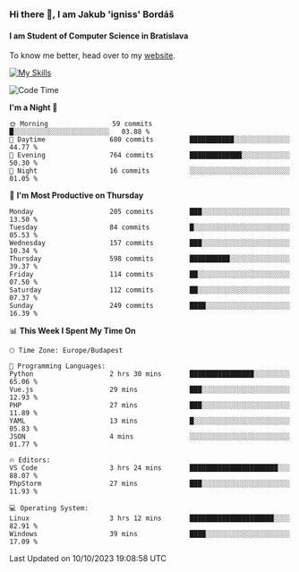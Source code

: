### Hi there 👋, I am Jakub 'igniss' Bordáš

#### I am Student of Computer Science in Bratislava
To know me better, head over to my [website](https://bordas.sk).

[![My Skills](https://skillicons.dev/icons?i=js,html,css,figma,svelte,java,kotlin,python,postgresql,typescript,nest,nodejs)](https://bordas.sk)


<!--START_SECTION:waka-->
![Code Time](http://img.shields.io/badge/Code%20Time-1%2C217%20hrs%203%20mins-blue)

**I'm a Night 🦉** 

```text
🌞 Morning                59 commits          █░░░░░░░░░░░░░░░░░░░░░░░░   03.88 % 
🌆 Daytime                680 commits         ███████████░░░░░░░░░░░░░░   44.77 % 
🌃 Evening                764 commits         █████████████░░░░░░░░░░░░   50.30 % 
🌙 Night                  16 commits          ░░░░░░░░░░░░░░░░░░░░░░░░░   01.05 % 
```
📅 **I'm Most Productive on Thursday** 

```text
Monday                   205 commits         ███░░░░░░░░░░░░░░░░░░░░░░   13.50 % 
Tuesday                  84 commits          █░░░░░░░░░░░░░░░░░░░░░░░░   05.53 % 
Wednesday                157 commits         ███░░░░░░░░░░░░░░░░░░░░░░   10.34 % 
Thursday                 598 commits         ██████████░░░░░░░░░░░░░░░   39.37 % 
Friday                   114 commits         ██░░░░░░░░░░░░░░░░░░░░░░░   07.50 % 
Saturday                 112 commits         ██░░░░░░░░░░░░░░░░░░░░░░░   07.37 % 
Sunday                   249 commits         ████░░░░░░░░░░░░░░░░░░░░░   16.39 % 
```


📊 **This Week I Spent My Time On** 

```text
🕑︎ Time Zone: Europe/Budapest

💬 Programming Languages: 
Python                   2 hrs 30 mins       ████████████████░░░░░░░░░   65.06 % 
Vue.js                   29 mins             ███░░░░░░░░░░░░░░░░░░░░░░   12.93 % 
PHP                      27 mins             ███░░░░░░░░░░░░░░░░░░░░░░   11.89 % 
YAML                     13 mins             █░░░░░░░░░░░░░░░░░░░░░░░░   05.83 % 
JSON                     4 mins              ░░░░░░░░░░░░░░░░░░░░░░░░░   01.77 % 

🔥 Editors: 
VS Code                  3 hrs 24 mins       ██████████████████████░░░   88.07 % 
PhpStorm                 27 mins             ███░░░░░░░░░░░░░░░░░░░░░░   11.93 % 

💻 Operating System: 
Linux                    3 hrs 12 mins       █████████████████████░░░░   82.91 % 
Windows                  39 mins             ████░░░░░░░░░░░░░░░░░░░░░   17.09 % 
```


 Last Updated on 10/10/2023 19:08:58 UTC
<!--END_SECTION:waka-->
